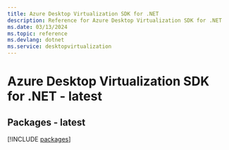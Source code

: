 ```yaml
---
title: Azure Desktop Virtualization SDK for .NET
description: Reference for Azure Desktop Virtualization SDK for .NET
ms.date: 03/13/2024
ms.topic: reference
ms.devlang: dotnet
ms.service: desktopvirtualization
---
```

# Azure Desktop Virtualization SDK for .NET - latest
## Packages - latest
[!INCLUDE [packages](desktop-virtualization-index.md)]